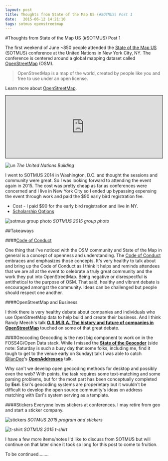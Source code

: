 ```yaml
---
layout: post
title: Thoughts from State of the Map US (#SOTMUS) Post 1
date:   2015-06-12 14:21:10
tags: sotmus openstreetmap
---
```


#Thoughts from State of the Map US (#SOTMUS) Post 1 

The first weekend of June ~850 people attended the [State of the Map US](http://stateofthemap.us/) (SOTMUS) conference at the United Nations in New York City, NY. The conference is centered around a global mapping dataset called [OpenStreetMap](http://www.openstreetmap.org/) (OSM). 

> OpenStreetMap is a map of the world, created by people like you and free to use under an open license.

Learn more about [OpenStreetMap](http://www.openstreetmap.org/about).

<iframe width="100%" height="200" frameborder="0" scrolling="no" marginheight="0" marginwidth="0" src="http://www.openstreetmap.org/export/embed.html?bbox=-77.32177734375%2C37.57070524233116%2C-70.59814453125%2C43.77902662160831&amp;layer=mapnik&amp;marker=40.74725696280421%2C-73.95996093749999" style="border: 1px solid black"></iframe>
<!--<br/><small><a href="http://www.openstreetmap.org/?mlat=40.747&amp;mlon=-73.960#map=7/40.747/-73.960">View Larger Map</a></small>-->

![un](https://raw.githubusercontent.com/nygeog/nygeog.github.com/master/_posts/img/IMG_0946.JPG)
*The United Nations Building*

I went to SOTMUS 2014 in Washington, D.C. and thought the sessions and community were great. So I was looking forward to attending the event again in 2015. The cost was pretty cheap as far as conferences were concerned and I live in New York City so I ended up bypassing expensing the event through work and paid the $90 early bird registration fee.

* Cost - I paid $90 for the early bird registration and live in NY. 
* [Scholarship Options](http://stateofthemap.us/scholarships/)

![sotmus group photo](https://raw.githubusercontent.com/nygeog/nygeog.github.com/master/_posts/img/IMG_0944.JPG)
*SOTMUS 2015 group photo*

##Takeaways

####[Code of Conduct](http://stateofthemap.us/codeofconduct/)

One thing that I've noticed with the OSM community and State of the Map in general is a concept of openness and understanding. The [Code of Conduct](http://stateofthemap.us/codeofconduct/) embraces and emphasizes those concepts. It's very healthy to talk about and bring up the Code of Conduct as I think it helps and reminds attendees that we are all at the event to celebrate a truly great community and the work they put into OpenStreetMap. Being negative or disrespectful is antithetical to the purpose of OSM. That said, healthy and vibrant debate is encouraged amongst the community. Ideas can be challenged but people should respect one another. 

####OpenStreetMap and Business

I think there is very healthy debate about companies and individuals who use OpenStreetMap data to help build and create their business. And I think Randy Meech's talk **[O.S.M.B.A. The history and future of companies in OpenStreetMap](http://stateofthemap.us/osmba-the-history-and-future-of-companies-in-openstreetmap/)** touched on some of that great debate. 

####Geocoding 
Geocoding is the next big component to work on in the FOSS4G/Open Data stack. While I missed the **[State of the Geocoder](http://stateofthemap.us/state-of-the-geocoder/)** (side note: Saturday is such a busy day that some folks, including me, find it tough to get to the venue early on Sunday) talk I was able to catch [@IanDee](https://twitter.com/iandees)'s **[OpenAddresses](http://stateofthemap.us/openaddresses-building-a-useful-dataset-out-of-disparate-datasets/)** talk. 

Why can't we develop open geocoding methods for desktop and possibly even the web? With points, the task requires some text-matching and some parsing problems, but for the most part has been conceptually completed by **Esri**. Esri's geocoding systems are properietary but it wouldn't be difficult to develop the open source community's ideas on address matching with Esri's system serving as a template. 

####Stickers
Everyone loves stickers at conferences. I may retire from geo and start a sticker company. 

![stickers](https://raw.githubusercontent.com/nygeog/nygeog.github.com/master/_posts/img/IMG_0960.JPG)
*SOTMUS 2015 program and stickers*

![t-shirt](https://raw.githubusercontent.com/nygeog/nygeog.github.com/master/_posts/img/IMG_0959.JPG)
*SOTMUS 2015 t-shirt*

I have a few more items/notes I'd like to discuss from SOTMUS but will continue on that later since it took so long for this post to come to fruition. 

To be continued........
